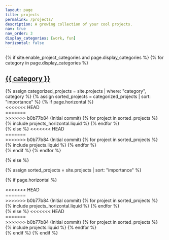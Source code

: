 ```yaml
---
layout: page
title: projects
permalink: /projects/
description: A growing collection of your cool projects.
nav: true
nav_order: 3
display_categories: [work, fun]
horizontal: false
---
```


<!-- pages/projects.md -->
<div class="projects">
{% if site.enable_project_categories and page.display_categories %}
  <!-- Display categorized projects -->
  {% for category in page.display_categories %}
  <a id="{{ category }}" href=".#{{ category }}">
    <h2 class="category">{{ category }}</h2>
  </a>
  {% assign categorized_projects = site.projects | where: "category", category %}
  {% assign sorted_projects = categorized_projects | sort: "importance" %}
  <!-- Generate cards for each project -->
  {% if page.horizontal %}
  <div class="container">
<<<<<<< HEAD
    <div class="row row-cols-1 row-cols-md-2">
=======
    <div class="row row-cols-2">
>>>>>>> b0b77b84 (Initial commit)
    {% for project in sorted_projects %}
      {% include projects_horizontal.liquid %}
    {% endfor %}
    </div>
  </div>
  {% else %}
<<<<<<< HEAD
  <div class="row row-cols-1 row-cols-md-3">
=======
  <div class="grid">
>>>>>>> b0b77b84 (Initial commit)
    {% for project in sorted_projects %}
      {% include projects.liquid %}
    {% endfor %}
  </div>
  {% endif %}
  {% endfor %}

{% else %}

<!-- Display projects without categories -->

{% assign sorted_projects = site.projects | sort: "importance" %}

  <!-- Generate cards for each project -->

{% if page.horizontal %}

  <div class="container">
<<<<<<< HEAD
    <div class="row row-cols-1 row-cols-md-2">
=======
    <div class="row row-cols-2">
>>>>>>> b0b77b84 (Initial commit)
    {% for project in sorted_projects %}
      {% include projects_horizontal.liquid %}
    {% endfor %}
    </div>
  </div>
  {% else %}
<<<<<<< HEAD
  <div class="row row-cols-1 row-cols-md-3">
=======
  <div class="grid">
>>>>>>> b0b77b84 (Initial commit)
    {% for project in sorted_projects %}
      {% include projects.liquid %}
    {% endfor %}
  </div>
  {% endif %}
{% endif %}
</div>
